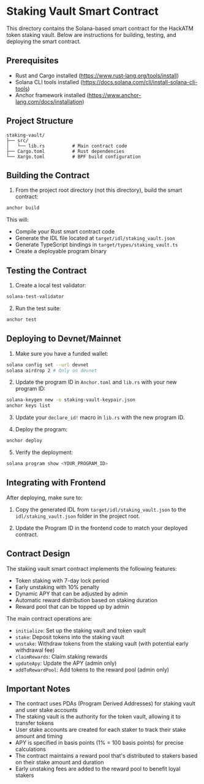 # Staking Vault Smart Contract

This directory contains the Solana-based smart contract for the HackATM token staking vault. Below are instructions for building, testing, and deploying the smart contract.

## Prerequisites

- Rust and Cargo installed (https://www.rust-lang.org/tools/install)
- Solana CLI tools installed (https://docs.solana.com/cli/install-solana-cli-tools)
- Anchor framework installed (https://www.anchor-lang.com/docs/installation)

## Project Structure

```
staking-vault/
├── src/
│   └── lib.rs          # Main contract code
├── Cargo.toml          # Rust dependencies
└── Xargo.toml          # BPF build configuration
```

## Building the Contract

1. From the project root directory (not this directory), build the smart contract:

```bash
anchor build
```

This will:
- Compile your Rust smart contract code
- Generate the IDL file located at `target/idl/staking_vault.json`
- Generate TypeScript bindings in `target/types/staking_vault.ts`
- Create a deployable program binary

## Testing the Contract

1. Create a local test validator:

```bash
solana-test-validator
```

2. Run the test suite:

```bash
anchor test
```

## Deploying to Devnet/Mainnet

1. Make sure you have a funded wallet:

```bash
solana config set --url devnet
solana airdrop 2 # Only on devnet
```

2. Update the program ID in `Anchor.toml` and `lib.rs` with your new program ID:

```bash
solana-keygen new -o staking-vault-keypair.json
anchor keys list
```

3. Update your `declare_id!` macro in `lib.rs` with the new program ID.

4. Deploy the program:

```bash
anchor deploy
```

5. Verify the deployment:

```bash
solana program show <YOUR_PROGRAM_ID>
```

## Integrating with Frontend

After deploying, make sure to:

1. Copy the generated IDL from `target/idl/staking_vault.json` to the `idl/staking_vault.json` folder in the project root.

2. Update the Program ID in the frontend code to match your deployed contract.

## Contract Design

The staking vault smart contract implements the following features:

- Token staking with 7-day lock period
- Early unstaking with 10% penalty
- Dynamic APY that can be adjusted by admin
- Automatic reward distribution based on staking duration
- Reward pool that can be topped up by admin

The main contract operations are:
- `initialize`: Set up the staking vault and token vault
- `stake`: Deposit tokens into the staking vault
- `unstake`: Withdraw tokens from the staking vault (with potential early withdrawal fee)
- `claimRewards`: Claim staking rewards
- `updateApy`: Update the APY (admin only)
- `addToRewardPool`: Add tokens to the reward pool (admin only)

## Important Notes

- The contract uses PDAs (Program Derived Addresses) for staking vault and user stake accounts
- The staking vault is the authority for the token vault, allowing it to transfer tokens
- User stake accounts are created for each staker to track their stake amount and timing
- APY is specified in basis points (1% = 100 basis points) for precise calculations
- The contract maintains a reward pool that's distributed to stakers based on their stake amount and duration
- Early unstaking fees are added to the reward pool to benefit loyal stakers